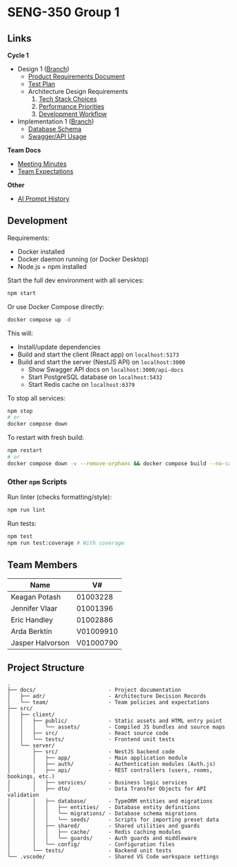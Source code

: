 # SENG-350 Group 1

## Links

**Cycle 1**
- Design 1 ([Branch](https://gitlab.csc.uvic.ca/courses/2025091/SENG350_COSI/teams/group_1_proj/-/tree/cycle-1/design))
    - [Product Requirements Document](docs/product-requirements-document.md)
    - [Test Plan](docs/test-plan.md)
    - Architecture Design Requirements
        1. [Tech Stack Choices](docs/adr/adr-1-tech-stack-choices.md)
        2. [Performance Priorities](docs/adr/adr-2-performance-priorities.md)
        2. [Development Workflow](docs/adr/adr-3-development-workflow.md)
- Implementation 1 ([Branch](https://gitlab.csc.uvic.ca/courses/2025091/SENG350_COSI/teams/group_1_proj/-/tree/cycle-1/implement))
    - [Database Schema](docs/db/schema.md)
    - [Swagger/API Usage](docs/api/api.md)


**Team Docs**
- [Meeting Minutes](docs/minutes.md)
- [Team Expectations](docs/team/team-expectations.md)

**Other**
- [AI Prompt History](docs/prompts.md) 

## Development

Requirements:
- Docker installed
- Docker daemon running (or Docker Desktop)
- Node.js + npm installed


Start the full dev environment with all services:
```bash
npm start
```

Or use Docker Compose directly:
```bash
docker compose up -d
```

This will:
- Install/update dependencies
- Build and start the client (React app) on `localhost:5173`
- Build and start the server (NestJS API) on `localhost:3000  `
    - Show Swagger API docs on `localhost:3000/api-docs`
    - Start PostgreSQL database on `localhost:5432`
    - Start Redis cache on `localhost:6379`

To stop all services:
```bash
npm stop
# or
docker compose down
```

To restart with fresh build:
```bash
npm restart
# or
docker compose down -v --remove-orphans && docker compose build --no-cache && docker compose up -d --force-recreate
```

### Other `npm` Scripts

Run linter (checks formatting/style):
```bash
npm run lint
```

Run tests:
```bash
npm test
npm run test:coverage # With coverage
```

## Team Members

| Name             | V#        |
| ---------------- | --------- |
| Keagan Potash    | 01003228  |
| Jennifer Vlaar   | 01001396  |
| Eric Handley     | 01002886  |
| Arda Berktin     | V01009910 |
| Jasper Halvorson | V01000790 |

## Project Structure

```
.
├── docs/                       - Project documentation
│   ├── adr/                    - Architecture Decision Records
│   └── team/                   - Team policies and expectations
├── src/                        
│   ├── client/                 
│   │   ├── public/             - Static assets and HTML entry point
│   │   │   └── assets/         - Compiled JS bundles and source maps
│   │   ├── src/                - React source code
│   │   └── tests/              - Frontend unit tests
│   └── server/                 
│       ├── src/                - NestJS backend code
│       │   ├── app/            - Main application module
│       │   ├── auth/           - Authentication modules (Auth.js)
│       │   ├── api/            - REST controllers (users, rooms, bookings, etc.)
│       │   ├── services/       - Business logic services  
│       │   ├── dto/            - Data Transfer Objects for API validation
│       │   ├── database/       - TypeORM entities and migrations
│       │   │   ├── entities/   - Database entity definitions
│       │   │   └── migrations/ - Database schema migrations
│       │   │   └── seeds/      - Scripts for importing preset data
│       │   ├── shared/         - Shared utilities and guards
│       │   │   ├── cache/      - Redis caching modules
│       │   │   └── guards/     - Auth guards and middleware
│       │   └── config/         - Configuration files
│       └── tests/              - Backend unit tests
└── .vscode/                    - Shared VS Code workspace settings
```